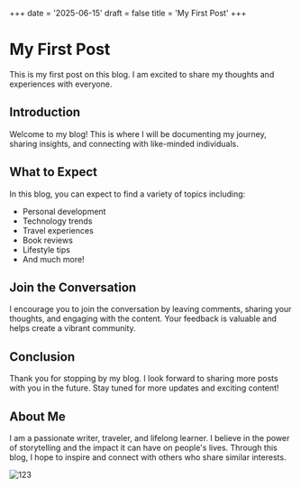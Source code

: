 +++
date = '2025-06-15'
draft = false
title = 'My First Post'
+++

# My First Post

This is my first post on this blog. I am excited to share my thoughts and experiences with everyone.

## Introduction

Welcome to my blog! This is where I will be documenting my journey, sharing insights, and connecting with like-minded individuals.

## What to Expect

In this blog, you can expect to find a variety of topics including:

- Personal development
- Technology trends
- Travel experiences
- Book reviews
- Lifestyle tips
- And much more!

## Join the Conversation

I encourage you to join the conversation by leaving comments, sharing your thoughts, and engaging with the content. Your feedback is valuable and helps create a vibrant community.

## Conclusion

Thank you for stopping by my blog. I look forward to sharing more posts with you in the future. Stay tuned for more updates and exciting content!

## About Me

I am a passionate writer, traveler, and lifelong learner. I believe in the power of storytelling and the impact it can have on people's lives. Through this blog, I hope to inspire and connect with others who share similar interests.

![123](/img/avatar.png)
